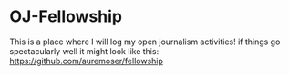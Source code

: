 # OJ-Fellowship
This is a place where I will log my open journalism activities! if things go spectacularly well it might look like this: https://github.com/auremoser/fellowship
